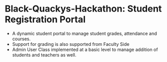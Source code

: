 # Black-Quackys-Hackathon: Student Registration Portal

* A dynamic student portal to manage student grades, attendance and courses.
* Support for grading is also supported from Faculty Side
* Admin User Class implemented at a basic level to manage addition of students and teachers as well.
